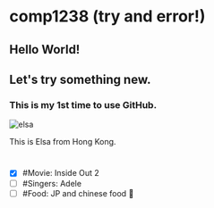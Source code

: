# comp1238 (try and error!)
## Hello World!
## Let's try something new.
### This is my 1st time to use GitHub.
![elsa](https://github.com/user-attachments/assets/791ef089-4056-4545-8ab1-7187dbd517fe)

  This is Elsa from Hong Kong.
#


- [x] #Movie: Inside Out 2
- [ ] #Singers: Adele 
- [ ] #Food: JP and chinese food :tada:
